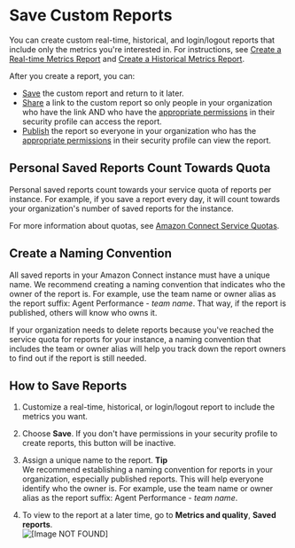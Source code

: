 # Save Custom Reports<a name="save-reports"></a>

You can create custom real\-time, historical, and login/logout reports that include only the metrics you're interested in\. For instructions, see [Create a Real\-time Metrics Report](create-real-time-report.md) and [Create a Historical Metrics Report](create-historical-metrics-report.md)\.

After you create a report, you can: 
+ [Save](#how-to-save-reports) the custom report and return to it later\.
+ [Share](share-reports.md) a link to the custom report so only people in your organization who have the link AND who have the [appropriate permissions](view-a-shared-report.md) in their security profile can access the report\.
+ [Publish](publish-reports.md) the report so everyone in your organization who has the [appropriate permissions](publish-reports.md#view-published-reports) in their security profile can view the report\.

## Personal Saved Reports Count Towards Quota<a name="personal-saved-reports"></a>

Personal saved reports count towards your service quota of reports per instance\. For example, if you save a report every day, it will count towards your organization's number of saved reports for the instance\. 

For more information about quotas, see [Amazon Connect Service Quotas](amazon-connect-service-limits.md)\.

## Create a Naming Convention<a name="save-reports-naming-convention"></a>

All saved reports in your Amazon Connect instance must have a unique name\. We recommend creating a naming convention that indicates who the owner of the report is\. For example, use the team name or owner alias as the report suffix: Agent Performance \- *team name*\. That way, if the report is published, others will know who owns it\.

If your organization needs to delete reports because you've reached the service quota for reports for your instance, a naming convention that includes the team or owner alias will help you track down the report owners to find out if the report is still needed\. 

## How to Save Reports<a name="how-to-save-reports"></a>

1. Customize a real\-time, historical, or login/logout report to include the metrics you want\.

1. Choose **Save**\. If you don't have permissions in your security profile to create reports, this button will be inactive\.

1. Assign a unique name to the report\.
**Tip**  
We recommend establishing a naming convention for reports in your organization, especially published reports\. This will help everyone identify who the owner is\. For example, use the team name or owner alias as the report suffix: Agent Performance \- *team name*\.

1. To view to the report at a later time, go to **Metrics and quality**, **Saved reports**\.  
![\[Image NOT FOUND\]](http://docs.aws.amazon.com/connect/latest/adminguide/images/view-saved-reports.png)